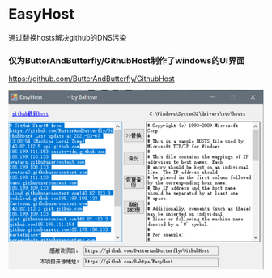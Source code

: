# EasyHost
通过替换hosts解决github的DNS污染

### 仅为ButterAndButterfly/GithubHost制作了windows的UI界面

https://github.com/ButterAndButterfly/GithubHost



![01](images\01.PNG)